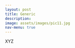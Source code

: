 ```yaml
---
layout: post
title: Generic
description: 
image: assets/images/pic11.jpg
nav-menu: true
---
```


XYZ
